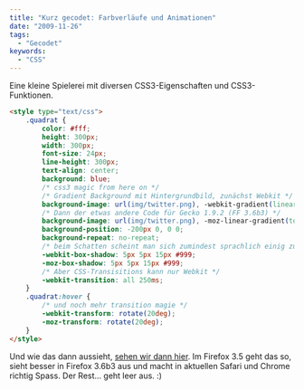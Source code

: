 ```yaml
---
title: "Kurz gecodet: Farbverläufe und Animationen"
date: "2009-11-26"
tags:
  - "Gecodet"
keywords:
  - "CSS"
---
```


Eine kleine Spielerei mit diversen CSS3-Eigenschaften und CSS3-Funktionen.

```html
<style type="text/css">
	.quadrat {
		color: #fff;
		height: 300px;
		width: 300px;
		font-size: 24px;
		line-height: 300px;
		text-align: center;
		background: blue;
		/* css3 magic from here on */
		/* Gradient Background mit Hintergrundbild, zunächst Webkit */
		background-image: url(img/twitter.png), -webkit-gradient(linear, left top, right bottom, from(blue), to(#fff));
		/* Dann der etwas andere Code für Gecko 1.9.2 (FF 3.6b3) */
		background-image: url(img/twitter.png), -moz-linear-gradient(top left, blue, #fff);
		background-position: -200px 0, 0 0;
		background-repeat: no-repeat;
		/* beim Schatten scheint man sich zumindest sprachlich einig zu sein */
		-webkit-box-shadow: 5px 5px 15px #999;
		-moz-box-shadow: 5px 5px 15px #999;
		/* Aber CSS-Transisitions kann nur Webkit */
		-webkit-transition: all 250ms;
	}
	.quadrat:hover {
		/* und noch mehr transition magie */
		-webkit-transform: rotate(20deg);
		-moz-transform: rotate(20deg);
	}
</style>
```

Und wie das dann aussieht, [sehen wir dann hier](http://projektkrematorium.de/codecandies/css3/beispiel1.html). Im Firefox 3.5 geht das so, sieht besser in Firefox 3.6b3 aus und macht in aktuellen Safari und Chrome richtig Spass. Der Rest… geht leer aus. :)
